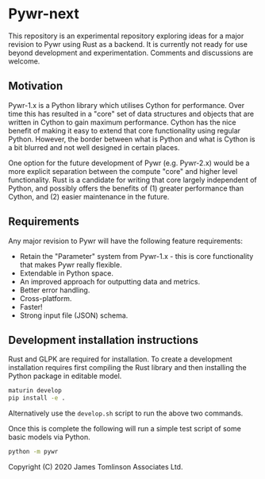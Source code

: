 # Pywr-next

This repository is an experimental repository exploring ideas for a major revision to Pywr using Rust as a backend. It
is currently not ready for use beyond development and experimentation. Comments and discussions are welcome.

## Motivation

Pywr-1.x is a Python library which utilises Cython for performance. Over time this has resulted in a "core"
set of data structures and objects that are written in Cython to gain maximum performance. Cython has the nice
benefit of making it easy to extend that core functionality using regular Python. However, the border between what
is Python and what is Cython is a bit blurred and not well designed in certain places.

One option for the future development of Pywr (e.g. Pywr-2.x) would be a more explicit separation between the compute
"core" and higher level functionality. Rust is a candidate for writing that core largely independent of Python, and
possibly offers the benefits of (1) greater performance than Cython, and (2) easier maintenance in the future.

## Requirements

Any major revision to Pywr will have the following feature requirements:

 - Retain the "Parameter" system from Pywr-1.x - this is core functionality that makes Pywr really flexible.
 - Extendable in Python space.
 - An improved approach for outputting data and metrics.
 - Better error handling.
 - Cross-platform.
 - Faster!
 - Strong input file (JSON) schema.

## Development installation instructions

Rust and GLPK are required for installation. To create a development installation requires first compiling the
Rust library and then installing the Python package in editable model.

```bash
maturin develop
pip install -e .
```

Alternatively use the `develop.sh` script to run the above two commands.

Once this is complete the following will run a simple test script of some basic models via Python.

```bash
python -m pywr
```


Copyright (C) 2020 James Tomlinson Associates Ltd.
